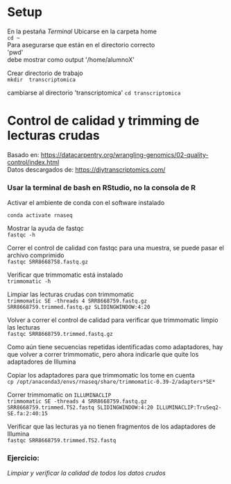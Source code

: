 # Setup  
  
En la pestaña _Terminal_ Ubicarse en la carpeta home  
`cd ~`  
Para asegurarse que están en el directorio correcto  
'pwd'  
debe mostrar como output '/home/alumnoX'  
  
Crear directorio de trabajo  
`mkdir  transcriptomica`  
  
cambiarse al directorio 'transcriptomica'
`cd transcriptomica`
  
  

# Control de calidad y trimming de lecturas crudas    
  
Basado en:  https://datacarpentry.org/wrangling-genomics/02-quality-control/index.html  
Datos descargados de: https://diytranscriptomics.com/  

### Usar la terminal de bash en RStudio, no la consola de R  


Activar el ambiente de conda con el software instalado  
  
`conda activate rnaseq`  
    
Mostrar la ayuda de fastqc   
`fastqc -h`  
  
Correr el control de calidad con fastqc para una muestra, se puede pasar el archivo comprimido  
`fastqc SRR8668758.fastq.gz`  
    
    
Verificar que trimmomatic está instalado    
`trimmomatic -h`  
    
Limpiar las lecturas crudas con trimmomatic  
`trimmomatic SE -threads 4 SRR8668759.fastq.gz  SRR8668759.trimmed.fastq.gz SLIDINGWINDOW:4:20`  
    
Volver a correr el control de calidad para verificar que trimmomatic limpio las lecturas  
`fastqc SRR8668759.trimmed.fastq.gz`  
  
Como aún tiene secuencias repetidas identificadas como adaptadores, hay que volver a correr trimmomatic, pero ahora indicarle que quite los adaptadores de Illumina  
  
Copiar los adaptadores para que trimmomatic los tome en cuenta   
`cp /opt/anaconda3/envs/rnaseq/share/trimmomatic-0.39-2/adapters*SE* `   
  
Correr trimmomatic on `ILLUMINACLIP`  
`trimmomatic SE -threads 4 SRR8668759.fastq.gz SRR8668759.trimmed.TS2.fastq SLIDINGWINDOW:4:20 ILLUMINACLIP:TruSeq2-SE.fa:2:40:15`  
  
Verificar que las lecturas ya no tienen fragmentos de los adaptadores de Illumina  
`fastqc SRR8668759.trimmed.TS2.fastq`  

  
### Ejercicio:  
_Limpiar y verificar la calidad de todos los datos crudos_
  




